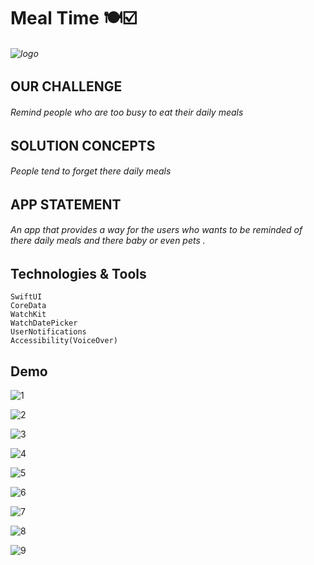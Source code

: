 # Meal Time 🍽️☑️


###### ![logo](https://user-images.githubusercontent.com/91431846/212021302-96e68e65-2184-4656-9127-4855e7ff351c.png)



## OUR CHALLENGE
###### Remind people who are too busy to eat their daily meals


## SOLUTION CONCEPTS
###### People tend to forget there daily meals


## APP STATEMENT
###### An app that provides a way for the users who wants to be reminded of there daily meals and there baby or even pets . 



## Technologies & Tools
```
SwiftUI
CoreData
WatchKit
WatchDatePicker
UserNotifications
Accessibility(VoiceOver)
```

## Demo


![1](https://user-images.githubusercontent.com/91431846/212028628-dab9c63d-d11a-45b4-b430-98948055ad17.jpg)

![2](https://user-images.githubusercontent.com/91431846/212029807-0e3bc9b9-6874-43c7-8926-b52ae4fbe0b7.jpg)

![3](https://user-images.githubusercontent.com/91431846/212029868-4463f6cb-c3b1-4e09-84df-c942338a5251.jpg)

![4](https://user-images.githubusercontent.com/91431846/212030170-35a2573f-4816-4279-9ea9-c1d34c907791.jpg)

![5](https://user-images.githubusercontent.com/91431846/212030346-aa557cae-565a-4a79-a1c5-d4036705a50d.jpg)

![6](https://user-images.githubusercontent.com/91431846/212030416-97db0955-ecb2-4722-9467-69537fe9046f.jpg)

![7](https://user-images.githubusercontent.com/91431846/212030494-a896f626-7c86-4360-8279-37abe7220c2b.jpg)

![8](https://user-images.githubusercontent.com/91431846/212030546-3c53dc64-33ef-406d-8bca-0a64965b9e11.jpg)

![9](https://user-images.githubusercontent.com/91431846/212030588-facdf39e-5aba-44bb-a452-d129e6821c43.jpg)







